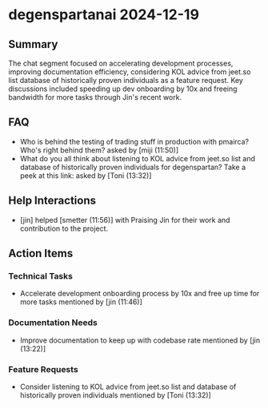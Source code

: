 # degenspartanai 2024-12-19

## Summary
The chat segment focused on accelerating development processes, improving documentation efficiency, considering KOL advice from jeet.so list database of historically proven individuals as a feature request. Key discussions included speeding up dev onboarding by 10x and freeing bandwidth for more tasks through Jin's recent work.

## FAQ
- Who is behind the testing of trading stuff in production with pmairca? Who's right behind them? asked by [miji (11:50)]
- What do you all think about listening to KOL advice from jeet.so list and database of historically proven individuals for degenspartan? Take a peek at this link: asked by [Toni (13:32)]

## Help Interactions
- [jin] helped [smetter (11:56)] with Praising Jin for their work and contribution to the project.

## Action Items

### Technical Tasks
- Accelerate development onboarding process by 10x and free up time for more tasks mentioned by [jin (11:46)]

### Documentation Needs
- Improve documentation to keep up with codebase rate mentioned by [jin (13:22)]

### Feature Requests
- Consider listening to KOL advice from jeet.so list and database of historically proven individuals mentioned by [Toni (13:32)]